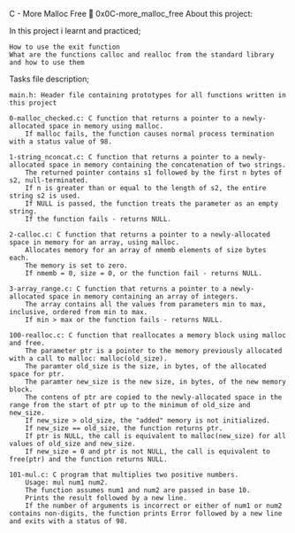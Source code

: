 C - More Malloc Free 📃 0x0C-more_malloc_free
About this project:

In this project i learnt and practiced;

    How to use the exit function
    What are the functions calloc and realloc from the standard library and how to use them

Tasks file description;

    main.h: Header file containing prototypes for all functions written in this project

    0-malloc_checked.c: C function that returns a pointer to a newly-allocated space in memory using malloc.
        If malloc fails, the function causes normal process termination with a status value of 98.

    1-string_nconcat.c: C function that returns a pointer to a newly-allocated space in memory containing the concatenation of two strings.
        The returned pointer contains s1 followed by the first n bytes of s2, null-terminated.
        If n is greater than or equal to the length of s2, the entire string s2 is used.
        If NULL is passed, the function treats the parameter as an empty string.
        If the function fails - returns NULL.

    2-calloc.c: C function that returns a pointer to a newly-allocated space in memory for an array, using malloc.
        Allocates memory for an array of nmemb elements of size bytes each.
        The memory is set to zero.
        If nmemb = 0, size = 0, or the function fail - returns NULL.

    3-array_range.c: C function that returns a pointer to a newly-allocated space in memory containing an array of integers.
        The array contains all the values from parameters min to max, inclusive, ordered from min to max.
        If min > max or the function fails - returns NULL.

    100-realloc.c: C function that reallocates a memory block using malloc and free.
        The parameter ptr is a pointer to the memory previously allocated with a call to malloc: malloc(old_size).
        The paramter old_size is the size, in bytes, of the allocated space for ptr.
        The paramter new_size is the new size, in bytes, of the new memory block.
        The contens of ptr are copied to the newly-allocated space in the range from the start of ptr up to the minimum of old_size and new_size.
        If new_size > old_size, the "added" memory is not initialized.
        If new_size == old_size, the function returns ptr.
        If ptr is NULL, the call is equivalent to malloc(new_size) for all values of old_size and new_size.
        If new_size = 0 and ptr is not NULL, the call is equivalent to free(ptr) and the function returns NULL.

    101-mul.c: C program that multiplies two positive numbers.
        Usage: mul num1 num2.
        The function assumes num1 and num2 are passed in base 10.
        Prints the result followed by a new line.
        If the number of arguments is incorrect or either of num1 or num2 contains non-digits, the function prints Error followed by a new line and exits with a status of 98.

